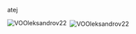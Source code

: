 atej
<p><img align="left" src="https://github-readme-stats.vercel.app/api/top-langs?username=VOOleksandrov22&show_icons=true&locale=en&layout=compact&theme=dark&v=6&acc=2" alt="VOOleksandrov22" /></p>

<p>&nbsp;<img align="center" src="https://github-readme-stats.vercel.app/api?username=VOOleksandrov22&show_icons=true&locale=en&theme=dark&v=6&acc=2" alt="VOOleksandrov22" /></p>
